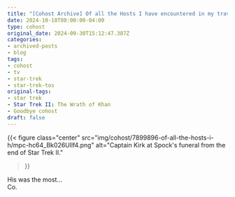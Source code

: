 ```yaml
---
title: "[Cohost Archive] Of all the Hosts I have encountered in my travels..."
date: 2024-10-18T08:00:00-04:00
type: cohost
original_date: 2024-09-30T15:12:47.387Z
categories:
- archived-posts
- blog
tags:
- cohost
- tv
- star-trek
- star-trek-tos
original-tags:
- star trek
- Star Trek II: The Wrath of Khan
- Goodbye cohost
draft: false
---
```



{{< figure
    class="center"
    src="img/cohost/7899896-of-all-the-hosts-i-h/mpc-hc64_Bk026Ullf4.png"
    alt="Captain Kirk at Spock's funeral from the end of Star Trek II."
>}}

His was the most...  
Co.